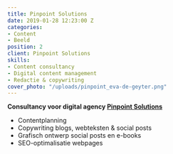 ```yaml
---
title: Pinpoint Solutions
date: 2019-01-28 12:23:00 Z
categories:
- Content
- Beeld
position: 2
client: Pinpoint Solutions
skills:
- Content consultancy
- Digital content management
- Redactie & copywriting
cover_photo: "/uploads/pinpoint_eva-de-geyter.png"
---
```


**Consultancy voor digital agency [Pinpoint Solutions](https://pinpoint-solutions.be)**

* Contentplanning
* Copywriting blogs, webteksten & social posts
* Grafisch ontwerp social posts en e-books
* SEO-optimalisatie webpages